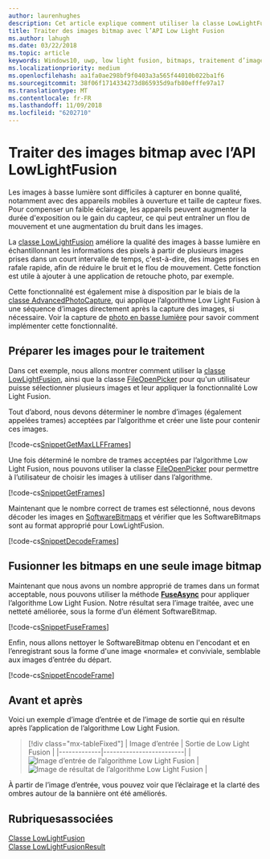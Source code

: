```yaml
---
author: laurenhughes
description: Cet article explique comment utiliser la classe LowLightFusion pour traiter des images bitmap.
title: Traiter des images bitmap avec l’API Low Light Fusion
ms.author: lahugh
ms.date: 03/22/2018
ms.topic: article
keywords: Windows10, uwp, low light fusion, bitmaps, traitement d’image
ms.localizationpriority: medium
ms.openlocfilehash: aa1fa0ae298bf9f0403a3a565f44010b022ba1f6
ms.sourcegitcommit: 38f06f1714334273d865935d9afb80efffe97a17
ms.translationtype: MT
ms.contentlocale: fr-FR
ms.lasthandoff: 11/09/2018
ms.locfileid: "6202710"
---
```

# <a name="process-bitmaps-with-the-lowlightfusion-api"></a>Traiter des images bitmap avec l’API LowLightFusion

Les images à basse lumière sont difficiles à capturer en bonne qualité, notamment avec des appareils mobiles à ouverture et taille de capteur fixes. Pour compenser un faible éclairage, les appareils peuvent augmenter la durée d'exposition ou le gain du capteur, ce qui peut entraîner un flou de mouvement et une augmentation du bruit dans les images. 

La [classe LowLightFusion](https://docs.microsoft.com/uwp/api/windows.media.core.lowlightfusion) améliore la qualité des images à basse lumière en échantillonnant les informations des pixels à partir de plusieurs images prises dans un court intervalle de temps, c'est-à-dire, des images prises en rafale rapide, afin de réduire le bruit et le flou de mouvement. Cette fonction est utile à ajouter à une application de retouche photo, par exemple.

Cette fonctionnalité est également mise à disposition par le biais de la [classe AdvancedPhotoCapture](https://docs.microsoft.com/uwp/api/Windows.Media.Capture.AdvancedPhotoCapture), qui applique l’algorithme Low Light Fusion à une séquence d’images directement après la capture des images, si nécessaire. Voir la capture de [photo en basse lumière](https://docs.microsoft.com/windows/uwp/audio-video-camera/high-dynamic-range-hdr-photo-capture#low-light-photo-capture) pour savoir comment implémenter cette fonctionnalité.

## <a name="prepare-the-images-for-processing"></a>Préparer les images pour le traitement

Dans cet exemple, nous allons montrer comment utiliser la [classe LowLightFusion](https://docs.microsoft.com/uwp/api/windows.media.core.lowlightfusion), ainsi que la classe [FileOpenPicker](https://docs.microsoft.com/uwp/api/Windows.Storage.Pickers.FileOpenPicker) pour qu'un utilisateur puisse sélectionner plusieurs images et leur appliquer la fonctionnalité Low Light Fusion.

Tout d’abord, nous devons déterminer le nombre d’images (également appelées trames) acceptées par l’algorithme et créer une liste pour contenir ces images.

[!code-cs[SnippetGetMaxLLFFrames](./code/LowLightFusionSample/cs/MainPage.xaml.cs#SnippetGetMaxLLFFrames)]

Une fois déterminé le nombre de trames acceptées par l’algorithme Low Light Fusion, nous pouvons utiliser la classe [FileOpenPicker](https://docs.microsoft.com/uwp/api/Windows.Storage.Pickers.FileOpenPicker) pour permettre à l’utilisateur de choisir les images à utiliser dans l’algorithme.

[!code-cs[SnippetGetFrames](./code/LowLightFusionSample/cs/MainPage.xaml.cs#SnippetGetFrames)]

Maintenant que le nombre correct de trames est sélectionné, nous devons décoder les images en [SoftwareBitmaps](https://docs.microsoft.com/uwp/api/Windows.Graphics.Imaging.SoftwareBitmap) et vérifier que les SoftwareBitmaps sont au format approprié pour LowLightFusion.

[!code-cs[SnippetDecodeFrames](./code/LowLightFusionSample/cs/MainPage.xaml.cs#SnippetDecodeFrames)]


## <a name="fuse-the-bitmaps-into-a-single-bitmap"></a>Fusionner les bitmaps en une seule image bitmap

Maintenant que nous avons un nombre approprié de trames dans un format acceptable, nous pouvons utiliser la méthode **[FuseAsync](https://docs.microsoft.com/uwp/api/windows.media.core.lowlightfusion.fuseasync)** pour appliquer l’algorithme Low Light Fusion. Notre résultat sera l’image traitée, avec une netteté améliorée, sous la forme d’un élément SoftwareBitmap. 

[!code-cs[SnippetFuseFrames](./code/LowLightFusionSample/cs/MainPage.xaml.cs#SnippetFuseFrames)]

Enfin, nous allons nettoyer le SoftwareBitmap obtenu en l'encodant et en l’enregistrant sous la forme d'une image «normale» et conviviale, semblable aux images d’entrée du départ.

[!code-cs[SnippetEncodeFrame](./code/LowLightFusionSample/cs/MainPage.xaml.cs#SnippetEncodeFrame)]


## <a name="before-and-after"></a>Avant et après

Voici un exemple d’image d’entrée et de l’image de sortie qui en résulte après l’application de l’algorithme Low Light Fusion.

> [!div class="mx-tableFixed"] 
| Image d’entrée | Sortie de Low Light Fusion | 
|-------------|-------------------------|
| ![Image d’entrée de l’algorithme Low Light Fusion](./images/LLF-Input.png) | ![Image de résultat de l’algorithme Low Light Fusion](./images/LLF-Output.png) |

À partir de l’image d’entrée, vous pouvez voir que l’éclairage et la clarté des ombres autour de la bannière ont été améliorés.

## <a name="related-topics"></a>Rubriquesassociées 
[Classe LowLightFusion](https://docs.microsoft.com/uwp/api/windows.media.core.lowlightfusion)  
[Classe LowLightFusionResult](https://docs.microsoft.com/uwp/api/windows.media.core.lowlightfusionresult)